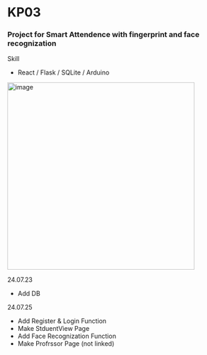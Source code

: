 # KP03
### Project for Smart Attendence with fingerprint and face recognization

Skill

- React / Flask / SQLite / Arduino

<img width="422" alt="image" src="https://github.com/user-attachments/assets/d98aad07-e426-4b0a-a2b4-1555e2e459ed">



24.07.23
- Add DB

24.07.25
- Add Register & Login Function
- Make StduentView Page
- Add Face Recognization Function
- Make Profrssor Page (not linked)
